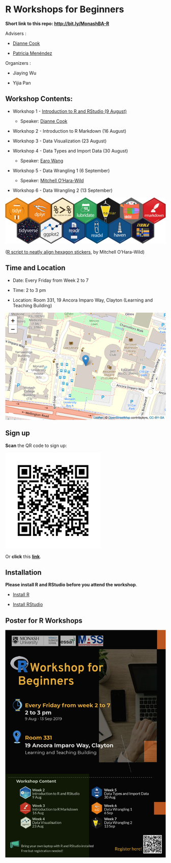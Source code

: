 
# R Workshops for Beginners

**Short link to this repo: http://bit.ly/MonashBA-R**

Advisers :

  - [Dianne Cook](http://dicook.org)

  - [Patricia Menéndez](https://www.patriciamenendez.com)

Organizers :

  - Jiaying Wu

  - Yijia Pan

## Workshop Contents:

  - Workshop 1 - [Introduction to R and RStudio (9 August)](https://ebsmonash.shinyapps.io/workshop1_intro/)
    
      - Speaker: [Dianne Cook](http://dicook.org)

  - Workshop 2 - Introduction to R Markdown (16 August)

  - Workshop 3 - Data Visualization (23 August)

  - Workshop 4 - Data Types and Import Data (30 August)
    
      - Speaker: [Earo Wang](https://earo.me)

  - Workshop 5 - Data Wrangling 1 (6 September)
    
      - Speaker: [Mitchell
        O’Hara-Wild](https://www.mitchelloharawild.com)

  - Workshop 6 - Data Wrangling 2 (13 September)

![](images/Hexwall.png)

([R script to neatly align hexagon
stickers](https://github.com/mitchelloharawild/hexwall), by Mitchell
O’Hara-Wild)

## Time and Location

  - Date: Every Friday from Week 2 to 7

  - Time: 2 to 3 pm

  - Location: Room 331, 19 Ancora Imparo Way, Clayton (Learning and
    Teaching
Building)

<img src="images/unnamed-chunk-1-1.png" style="display: block; margin: auto;" />

## Sign up

**Scan** the QR code to sign up:

![](images/Signup_QRcode.png)

Or **click** this
[**link**](https://docs.google.com/forms/d/1umPW5ooUfOoKhLB-5ehamH9tKTphBEtyc5G6EXfYpN8/viewform?edit_requested=true).

## Installation

**Please install R and RStudio before you attend the workshop**.

  - [Install R](https://cran.csiro.au)

  - [Install
    RStudio](https://www.rstudio.com/products/rstudio/download/)

## Poster for R Workshops

![](images/poster_black.png)
